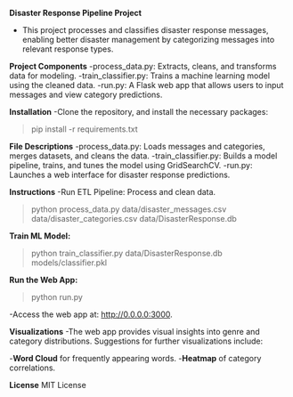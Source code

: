 **Disaster Response Pipeline Project**
- This project processes and classifies disaster response messages, enabling better disaster management by categorizing messages into relevant response types.


**Project Components**
-process_data.py: Extracts, cleans, and transforms data for modeling.
-train_classifier.py: Trains a machine learning model using the cleaned data.
-run.py: A Flask web app that allows users to input messages and view category predictions.


**Installation**
-Clone the repository, and install the necessary packages:
> pip install -r requirements.txt
 

**File Descriptions**
-process_data.py: Loads messages and categories, merges datasets, and cleans the data.
-train_classifier.py: Builds a model pipeline, trains, and tunes the model using GridSearchCV.
-run.py: Launches a web interface for disaster response predictions.


**Instructions**
-Run ETL Pipeline: Process and clean data.
>python process_data.py data/disaster_messages.csv data/disaster_categories.csv data/DisasterResponse.db

**Train ML Model:**
>python train_classifier.py data/DisasterResponse.db models/classifier.pkl


**Run the Web App:**
>python run.py


-Access the web app at:
http://0.0.0.0:3000.

**Visualizations**
-The web app provides visual insights into genre and category distributions. Suggestions for further visualizations include:

-**Word Cloud** for frequently appearing words.
-**Heatmap** of category correlations.


**License**
MIT License
